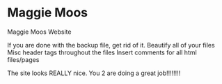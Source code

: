 # Maggie Moos
 Maggie Moos Website

 If you are done with the backup file, get rid of it.
 Beautify all of your files
Misc header tags throughout the files
Insert comments for all html files/pages


The site looks REALLY nice. You 2 are doing a great job!!!!!!!!
